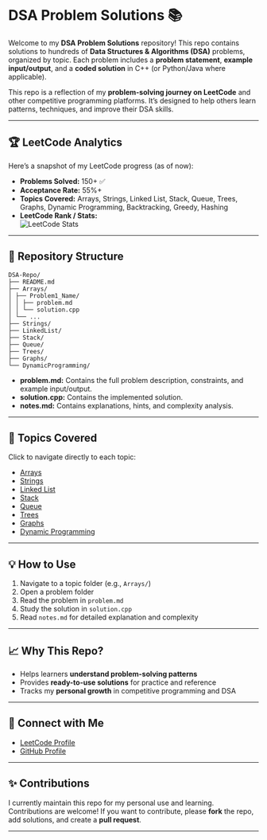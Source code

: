# DSA Problem Solutions 📚

Welcome to my **DSA Problem Solutions** repository! This repo contains solutions to hundreds of **Data Structures & Algorithms (DSA)** problems, organized by topic. Each problem includes a **problem statement**, **example input/output**, and a **coded solution** in C++ (or Python/Java where applicable).

This repo is a reflection of my **problem-solving journey on LeetCode** and other competitive programming platforms. It’s designed to help others learn patterns, techniques, and improve their DSA skills.

---

## 🏆 LeetCode Analytics

Here’s a snapshot of my LeetCode progress (as of now):

- **Problems Solved:** 150+ ✅  
- **Acceptance Rate:** 55%+  
- **Topics Covered:** Arrays, Strings, Linked List, Stack, Queue, Trees, Graphs, Dynamic Programming, Backtracking, Greedy, Hashing  
- **LeetCode Rank / Stats:**  
  ![LeetCode Stats](https://leetcode-stats.vercel.app/api?username=Ajay-Kumar-Prasad&theme=dark)

---

## 📂 Repository Structure
```
DSA-Repo/
├── README.md
├── Arrays/
│ ├── Problem1_Name/
│ │ ├── problem.md
│ │ └── solution.cpp
│ └── ...
├── Strings/
├── LinkedList/
├── Stack/
├── Queue/
├── Trees/
├── Graphs/
└── DynamicProgramming/
```

- **problem.md:** Contains the full problem description, constraints, and example input/output.  
- **solution.cpp:** Contains the implemented solution.  
- **notes.md:** Contains explanations, hints, and complexity analysis.

---

## 📌 Topics Covered

Click to navigate directly to each topic:

- [Arrays](./Arrays)  
- [Strings](./Strings)  
- [Linked List](./LinkedList)  
- [Stack](./Stack)  
- [Queue](./Queue)  
- [Trees](./Trees)  
- [Graphs](./Graphs)  
- [Dynamic Programming](./DynamicProgramming)  

---

## 💡 How to Use

1. Navigate to a topic folder (e.g., `Arrays/`)  
2. Open a problem folder  
3. Read the problem in `problem.md`  
4. Study the solution in `solution.cpp`
5. Read `notes.md` for detailed explanation and complexity  

---

## 📈 Why This Repo?

- Helps learners **understand problem-solving patterns**  
- Provides **ready-to-use solutions** for practice and reference  
- Tracks my **personal growth** in competitive programming and DSA  

---

## 🔗 Connect with Me

- [LeetCode Profile](https://leetcode.com/Ajay-Kumar-Prasad/)  
- [GitHub Profile](https://github.com/Ajay-Kumar-Prasad)  

---

## ✨ Contributions

I currently maintain this repo for my personal use and learning. Contributions are welcome! If you want to contribute, please **fork** the repo, add solutions, and create a **pull request**.  

---


